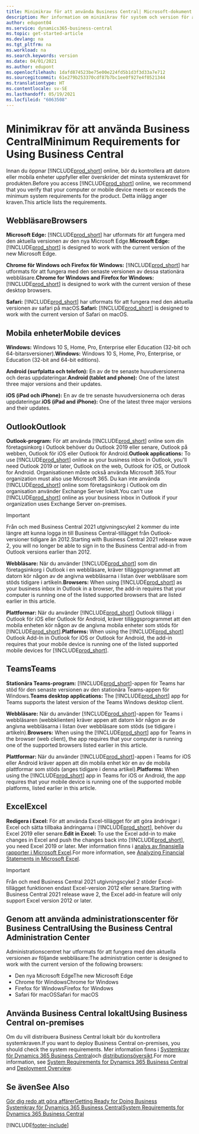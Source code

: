 ```yaml
---
title: Minimikrav för att använda Business Central| Microsoft-dokument
description: Mer information om minimikrav för system och version för att använda Business Central online.
author: edupont04
ms.service: dynamics365-business-central
ms.topic: get-started-article
ms.devlang: na
ms.tgt_pltfrm: na
ms.workload: na
ms.search.keywords: version
ms.date: 04/01/2021
ms.author: edupont
ms.openlocfilehash: 1dafd874523be75e00e224fd5b1d3f3d33a7e712
ms.sourcegitcommit: 61e279b253370cdf87b7bc1ee0f927e4f0521344
ms.translationtype: HT
ms.contentlocale: sv-SE
ms.lasthandoff: 05/19/2021
ms.locfileid: "6063508"
---
```

# <a name="minimum-requirements-for-using-business-central"></a><span data-ttu-id="aa7ae-103">Minimikrav för att använda Business Central</span><span class="sxs-lookup"><span data-stu-id="aa7ae-103">Minimum Requirements for Using Business Central</span></span>

<span data-ttu-id="aa7ae-104">Innan du öppnar [!INCLUDE[prod_short](includes/prod_short.md)] online, bör du kontrollera att datorn eller mobila enheter uppfyller eller överskrider det minsta systemkravet för produkten.</span><span class="sxs-lookup"><span data-stu-id="aa7ae-104">Before you access [!INCLUDE[prod_short](includes/prod_short.md)] online, we recommend that you verify that your computer or mobile device meets or exceeds the minimum system requirements for the product.</span></span> <span data-ttu-id="aa7ae-105">Detta inlägg anger kraven.</span><span class="sxs-lookup"><span data-stu-id="aa7ae-105">This article lists the requirements.</span></span>  

## <a name="browsers"></a><span data-ttu-id="aa7ae-106">Webbläsare</span><span class="sxs-lookup"><span data-stu-id="aa7ae-106">Browsers</span></span>

<span data-ttu-id="aa7ae-107">**Microsoft Edge:** [!INCLUDE[prod_short](includes/prod_short.md)] har utformats för att fungera med den aktuella versionen av den nya Microsoft Edge.</span><span class="sxs-lookup"><span data-stu-id="aa7ae-107">**Microsoft Edge:** [!INCLUDE[prod_short](includes/prod_short.md)] is designed to work with the current version of the new Microsoft Edge.</span></span>
  
<span data-ttu-id="aa7ae-108">**Chrome för Windows och Firefox för Windows:** [!INCLUDE[prod_short](includes/prod_short.md)] har utformats för att fungera med den senaste versionen av dessa stationära webbläsare.</span><span class="sxs-lookup"><span data-stu-id="aa7ae-108">**Chrome for Windows and Firefox for Windows:** [!INCLUDE[prod_short](includes/prod_short.md)] is designed to work with the current version of these desktop browsers.</span></span> 
 
<span data-ttu-id="aa7ae-109">**Safari:** [!INCLUDE[prod_short](includes/prod_short.md)] har utformats för att fungera med den aktuella versionen av safari på macOS.</span><span class="sxs-lookup"><span data-stu-id="aa7ae-109">**Safari:** [!INCLUDE[prod_short](includes/prod_short.md)] is designed to work with the current version of Safari on macOS.</span></span>  

## <a name="mobile-devices"></a><span data-ttu-id="aa7ae-110">Mobila enheter</span><span class="sxs-lookup"><span data-stu-id="aa7ae-110">Mobile devices</span></span>

<span data-ttu-id="aa7ae-111">**Windows:** Windows 10 S, Home, Pro, Enterprise eller Education (32-bit och 64-bitarsversioner).</span><span class="sxs-lookup"><span data-stu-id="aa7ae-111">**Windows:** Windows 10 S, Home, Pro, Enterprise, or Education (32-bit and 64-bit editions).</span></span>

<span data-ttu-id="aa7ae-112">**Android (surfplatta och telefon):** En av de tre senaste huvudversionerna och deras uppdateringar.</span><span class="sxs-lookup"><span data-stu-id="aa7ae-112">**Android (tablet and phone):** One of the latest three major versions and their updates.</span></span>

<span data-ttu-id="aa7ae-113">**iOS (iPad och iPhone):** En av de tre senaste huvudversionerna och deras uppdateringar.</span><span class="sxs-lookup"><span data-stu-id="aa7ae-113">**iOS (iPad and iPhone):** One of the latest three major versions and their updates.</span></span>

<!--

**Windows:** [!INCLUDE[prod_short](includes/prod_short.md)] for Windows can be installed on devices with at least 1 GB of RAM and Windows 10 S, Home, Pro, Enterprise, or Education (32-bit and 64-bit editions).  
**iOS:** [!INCLUDE[prod_short](includes/prod_short.md)] for iPad and iPhone requires iOS 10.0 or later.  
**Android:** [!INCLUDE[prod_short](includes/prod_short.md)] for Android tablet and Android phone can be installed on devices with at least 1 GB of RAM and Android 6.0 or higher.  
**Device size:** [!INCLUDE[prod_short](includes/prod_short.md)] is supported on smart phones with a minimum screen size of 4" and tablets with a minimum screen size of 7".  
-->
## <a name="outlook"></a><span data-ttu-id="aa7ae-114">Outlook</span><span class="sxs-lookup"><span data-stu-id="aa7ae-114">Outlook</span></span>

<span data-ttu-id="aa7ae-115">**Outlook-program:** För att använda [!INCLUDE[prod_short](includes/prod_short.md)] online som din företagsinkorg i Outlook behöver du Outlook 2019 eller senare, Outlook på webben, Outlook för iOS eller Outlook för Android.</span><span class="sxs-lookup"><span data-stu-id="aa7ae-115">**Outlook applications:** To use [!INCLUDE[prod_short](includes/prod_short.md)] online as your business inbox in Outlook, you'll need Outlook 2019 or later, Outlook on the web, Outlook for iOS, or Outlook for Android.</span></span> <span data-ttu-id="aa7ae-116">Organisationen måste också använda Microsoft 365.</span><span class="sxs-lookup"><span data-stu-id="aa7ae-116">Your organization must also use Microsoft 365.</span></span> <span data-ttu-id="aa7ae-117">Du kan inte använda [!INCLUDE[prod_short](includes/prod_short.md)] online som företagsinkorg i Outlook om din organisation använder Exchange Server lokalt.</span><span class="sxs-lookup"><span data-stu-id="aa7ae-117">You can't use [!INCLUDE[prod_short](includes/prod_short.md)] online as your business inbox in Outlook if your organization uses Exchange Server on-premises.</span></span> 

> [!IMPORTANT]
> <span data-ttu-id="aa7ae-118">Från och med Business Central 2021 utgivningscykel 2 kommer du inte längre att kunna logga in till Business Central-tillägget från Outlook-versioner tidigare än 2012.</span><span class="sxs-lookup"><span data-stu-id="aa7ae-118">Starting with Business Central 2021 release wave 2, you will no longer be able to sign in to the Business Central add-in from Outlook versions earlier than 2012.</span></span>
  
<span data-ttu-id="aa7ae-119">**Webbläsare:** När du använder [!INCLUDE[prod_short](includes/prod_short.md)] som din företagsinkorg i Outlook i en webbläsare, kräver tilläggsprogrammet att datorn kör någon av de angivna webbläsarna i listan över webbläsare som stöds tidigare i artikeln.</span><span class="sxs-lookup"><span data-stu-id="aa7ae-119">**Browsers:** When using [!INCLUDE[prod_short](includes/prod_short.md)] as your business inbox in Outlook in a browser, the add-in requires that your computer is running one of the listed supported browsers that are listed earlier in this article.</span></span> 
 
<span data-ttu-id="aa7ae-120">**Plattformar:** När du använder [!INCLUDE[prod_short](includes/prod_short.md)] Outlook tillägg i Outlook för iOS eller Outlook för Android, kräver tilläggsprogrammet att den mobila enheten kör någon av de angivna mobila enheter som stöds för [!INCLUDE[prod_short](includes/prod_short.md)].</span><span class="sxs-lookup"><span data-stu-id="aa7ae-120">**Platforms:** When using the [!INCLUDE[prod_short](includes/prod_short.md)] Outlook Add-In in Outlook for iOS or Outlook for Android, the add-in requires that your mobile device is running one of the listed supported mobile devices for [!INCLUDE[prod_short](includes/prod_short.md)].</span></span>  

## <a name="teams"></a><span data-ttu-id="aa7ae-121">Teams</span><span class="sxs-lookup"><span data-stu-id="aa7ae-121">Teams</span></span>

<span data-ttu-id="aa7ae-122">**Stationära Teams-program:** [!INCLUDE[prod_short](includes/prod_short.md)]-appen för Teams har stöd för den senaste versionen av den stationära Teams-appen för Windows.</span><span class="sxs-lookup"><span data-stu-id="aa7ae-122">**Teams desktop applications:** The [!INCLUDE[prod_short](includes/prod_short.md)] app for Teams supports the latest version of the Teams Windows desktop client.</span></span> 

<span data-ttu-id="aa7ae-123">**Webbläsare:** När du använder [!INCLUDE[prod_short](includes/prod_short.md)]-appen för Teams i webbläsaren (webbklienten) kräver appen att datorn kör någon av de angivna webbläsarna i listan över webbläsare som stöds (se tidigare i artikeln).</span><span class="sxs-lookup"><span data-stu-id="aa7ae-123">**Browsers:** When using the [!INCLUDE[prod_short](includes/prod_short.md)] app for Teams in the browser (web client), the app requires that your computer is running one of the supported browsers listed earlier in this article.</span></span> 

<span data-ttu-id="aa7ae-124">**Plattformar:** När du använder [!INCLUDE[prod_short](includes/prod_short.md)]-appen i Teams for iOS eller Android kräver appen att din mobila enhet kör en av de mobila plattformar som stöds (anges tidigare i denna artikel).</span><span class="sxs-lookup"><span data-stu-id="aa7ae-124">**Platforms:** When using the [!INCLUDE[prod_short](includes/prod_short.md)] app in Teams for iOS or Android, the app requires that your mobile device is running one of the supported mobile platforms, listed earlier in this article.</span></span>

## <a name="excel"></a><span data-ttu-id="aa7ae-125">Excel</span><span class="sxs-lookup"><span data-stu-id="aa7ae-125">Excel</span></span>

<span data-ttu-id="aa7ae-126">**Redigera i Excel:** För att använda Excel-tillägget för att göra ändringar i Excel och sätta tillbaka ändringarna i [!INCLUDE[prod_short](includes/prod_short.md)], behöver du Excel 2019 eller senare.</span><span class="sxs-lookup"><span data-stu-id="aa7ae-126">**Edit in Excel:** To use the Excel add-in to make changes in Excel and push the changes back into [!INCLUDE[prod_short](includes/prod_short.md)], you need Excel 2019 or later.</span></span> <span data-ttu-id="aa7ae-127">Mer information finns i [analys av finansiella rapporter i Microsoft Excel](finance-analyze-excel.md).</span><span class="sxs-lookup"><span data-stu-id="aa7ae-127">For more information, see [Analyzing Financial Statements in Microsoft Excel](finance-analyze-excel.md).</span></span>  

> [!IMPORTANT]
> <span data-ttu-id="aa7ae-128">Från och med Business Central 2021 utgivningscykel 2 stöder Excel-tillägget funktionen endast Excel-version 2012 eller senare.</span><span class="sxs-lookup"><span data-stu-id="aa7ae-128">Starting with Business Central 2021 release wave 2, the Excel add-in feature will only support Excel version 2012 or later.</span></span>

## <a name="using-the-business-central-administration-center"></a><a name="TAC"></a> <span data-ttu-id="aa7ae-129">Genom att använda administrationscenter för Business Central</span><span class="sxs-lookup"><span data-stu-id="aa7ae-129">Using the Business Central Administration Center</span></span>

<span data-ttu-id="aa7ae-130">Administrationscentret har utformats för att fungera med den aktuella versionen av följande webbläsare:</span><span class="sxs-lookup"><span data-stu-id="aa7ae-130">The administration center is designed to work with the current version of the following browsers:</span></span>

- <span data-ttu-id="aa7ae-131">Den nya Microsoft Edge</span><span class="sxs-lookup"><span data-stu-id="aa7ae-131">The new Microsoft Edge</span></span>
- <span data-ttu-id="aa7ae-132">Chrome för Windows</span><span class="sxs-lookup"><span data-stu-id="aa7ae-132">Chrome for Windows</span></span>
- <span data-ttu-id="aa7ae-133">Firefox för Windows</span><span class="sxs-lookup"><span data-stu-id="aa7ae-133">Firefox for Windows</span></span>
- <span data-ttu-id="aa7ae-134">Safari för macOS</span><span class="sxs-lookup"><span data-stu-id="aa7ae-134">Safari for macOS</span></span>

## <a name="using-business-central-on-premises"></a><span data-ttu-id="aa7ae-135">Använda Business Central lokalt</span><span class="sxs-lookup"><span data-stu-id="aa7ae-135">Using Business Central on-premises</span></span>

<span data-ttu-id="aa7ae-136">Om du vill distribuera Business Central lokalt bör du kontrollera systemkraven.</span><span class="sxs-lookup"><span data-stu-id="aa7ae-136">If you want to deploy Business Central on-premises, you should check the system requirements.</span></span> <span data-ttu-id="aa7ae-137">Mer information finns i [Systemkrav för Dynamics 365 Business Central](/dynamics365/business-central/dev-itpro/deployment/system-requirements-business-central-v18)och [distributionsöversikt](/dynamics365/business-central/dev-itpro/deployment/deployment).</span><span class="sxs-lookup"><span data-stu-id="aa7ae-137">For more information, see [System Requirements for Dynamics 365 Business Central](/dynamics365/business-central/dev-itpro/deployment/system-requirements-business-central-v18) and [Deployment Overview](/dynamics365/business-central/dev-itpro/deployment/deployment).</span></span>  

## <a name="see-also"></a><span data-ttu-id="aa7ae-138">Se även</span><span class="sxs-lookup"><span data-stu-id="aa7ae-138">See Also</span></span>

[<span data-ttu-id="aa7ae-139">Gör dig redo att göra affärer</span><span class="sxs-lookup"><span data-stu-id="aa7ae-139">Getting Ready for Doing Business</span></span>](ui-get-ready-business.md)  
[<span data-ttu-id="aa7ae-140">Systemkrav för Dynamics 365 Business Central</span><span class="sxs-lookup"><span data-stu-id="aa7ae-140">System Requirements for Dynamics 365 Business Central</span></span>](/dynamics365/business-central/dev-itpro/deployment/system-requirements-business-central-v18)  

[!INCLUDE[footer-include](includes/footer-banner.md)]
